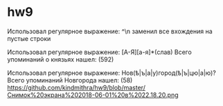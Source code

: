 # hw9
Использовал регулярное выражение: ^\n заменил все вхождения на пустые строки

Использовал регулярное выражение: [А-Я][а-я]*(слав) Всего упоминаний о князьях нашел: (592)


Использовал регулярное выражение: Нов(ѣ|ъ|а|у)город(ѣ|ъ|цю|а|ю)? Всего упоминаний Новгорода нашел: (58)
https://github.com/kindmithra/hw9/blob/master/Снимок%20экрана%202018-06-01%20в%2022.18.20.png
